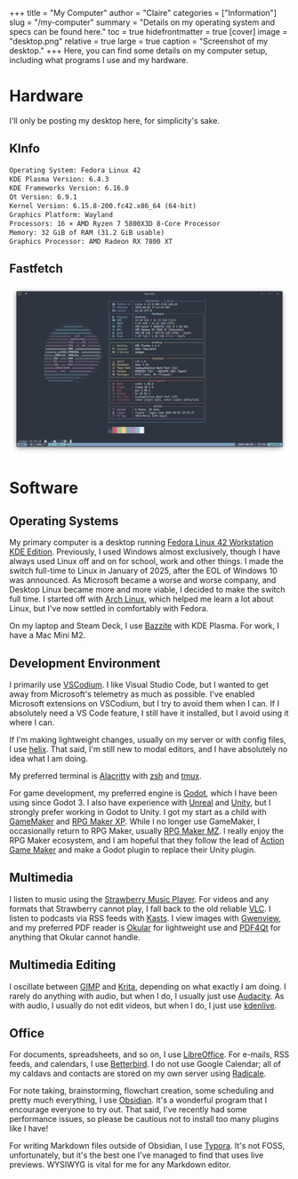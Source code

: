 +++
title = "My Computer"
author = "Claire"
categories = ["Information"]
slug = "/my-computer"
summary = "Details on my operating system and specs can be found here."
toc = true
hidefrontmatter = true
[cover]
image = "desktop.png"
relative = true
large = true
caption = "Screenshot of my desktop."
+++
Here, you can find some details on my computer setup, including what programs I use and my hardware.
# Hardware
I'll only be posting my desktop here, for simplicity's sake.
## KInfo
```
Operating System: Fedora Linux 42
KDE Plasma Version: 6.4.3
KDE Frameworks Version: 6.16.0
Qt Version: 6.9.1
Kernel Version: 6.15.8-200.fc42.x86_64 (64-bit)
Graphics Platform: Wayland
Processors: 16 × AMD Ryzen 7 5800X3D 8-Core Processor
Memory: 32 GiB of RAM (31.2 GiB usable)
Graphics Processor: AMD Radeon RX 7800 XT
```
## Fastfetch
![My specs as retrieved by [Fastfetch](https://github.com/fastfetch-cli/fastfetch)](fastfetch.png)

# Software
## Operating Systems
My primary computer is a desktop running [Fedora Linux 42 Workstation KDE Edition](https://fedoraproject.org/kde/). Previously, I used Windows almost exclusively, though I have always used Linux off and on for school, work and other things. I made the switch full-time to Linux in January of 2025, after the EOL of Windows 10 was announced. As Microsoft became a worse and worse company, and Desktop Linux became more and more viable, I decided to make the switch full time. I started off with [Arch Linux](https://archlinux.org/), which helped me learn a lot about Linux, but I've now settled in comfortably with Fedora.

On my laptop and Steam Deck, I use [Bazzite](https://bazzite.gg/) with KDE Plasma. For work, I have a Mac Mini M2.

## Development Environment
I primarily use [VSCodium](https://vscodium.com/). I like Visual Studio Code, but I wanted to get away from Microsoft's telemetry as much as possible. I've enabled Microsoft extensions on VSCodium, but I try to avoid them when I can. If I absolutely need a VS Code feature, I still have it installed, but I avoid using it where I can.

If I'm making lightweight changes, usually on my server or with config files, I use [helix](https://helix-editor.com/). That said, I'm still new to modal editors, and I have absolutely no idea what I am doing.

My preferred terminal is [Alacritty](https://alacritty.org/) with [zsh](https://www.zsh.org/) and [tmux](https://github.com/tmux/tmux/wiki).

For game development, my preferred engine is [Godot](https://godotengine.org/), which I have been using since Godot 3. I also have experience with [Unreal](https://www.unrealengine.com/en-US) and [Unity](https://unity.com/), but I strongly prefer working in Godot to Unity. I got my start as a child with [GameMaker](https://gamemaker.io/en) and [RPG Maker XP](https://www.rpgmakerweb.com/products/rpg-maker-xp). While I no longer use GameMaker, I occasionally return to RPG Maker, usually [RPG Maker MZ](https://www.rpgmakerweb.com/products/rpg-maker-mz). I really enjoy the RPG Maker ecosystem, and I am hopeful that they follow the lead of [Action Game Maker](https://godotengine.org/showcase/action-game-maker/) and make a Godot plugin to replace their Unity plugin.

## Multimedia
I listen to music using the [Strawberry Music Player](https://www.strawberrymusicplayer.org/). For videos and any formats that Strawberry cannot play, I fall back to the old reliable [VLC](https://www.videolan.org/vlc/). I listen to podcasts via RSS feeds with [Kasts](https://apps.kde.org/kasts/). I view images with [Gwenview](https://apps.kde.org/gwenview/), and my preferred PDF reader is [Okular](https://okular.kde.org/) for lightweight use and [PDF4Qt](https://jakubmelka.github.io/) for anything that Okular cannot handle.

## Multimedia Editing
I oscillate between [GIMP](https://www.gimp.org/) and [Krita](https://krita.org/en/), depending on what exactly I am doing. I rarely do anything with audio, but when I do, I usually just use [Audacity](https://www.audacityteam.org/). As with audio, I usually do not edit videos, but when I do, I just use [kdenlive](https://kdenlive.org/).

## Office
For documents, spreadsheets, and so on, I use [LibreOffice](https://www.libreoffice.org/). For e-mails, RSS feeds, and calendars, I use [Betterbird](https://www.betterbird.eu/). I do not use Google Calendar; all of my caldavs and contacts are stored on my own server using [Radicale](https://radicale.org/v3.html). 

For note taking, brainstorming, flowchart creation, some scheduling and pretty much everything, I use [Obsidian](https://obsidian.md/). It's a wonderful program that I encourage everyone to try out. That said, I've recently had some performance issues, so please be cautious not to install too many plugins like I have!

For writing Markdown files outside of Obsidian, I use [Typora](https://typora.io/). It's not FOSS, unfortunately, but it's the best one I've managed to find that uses live previews. WYSIWYG is vital for me for any Markdown editor.